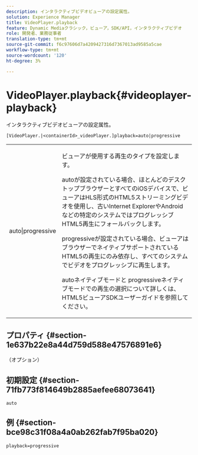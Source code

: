 ```yaml
---
description: インタラクティブビデオビューアの設定属性。
solution: Experience Manager
title: VideoPlayer.playback
feature: Dynamic Mediaクラシック，ビューア，SDK/API，インタラクティブビデオ
role: 開発者、業務従事者
translation-type: tm+mt
source-git-commit: f6c97606d7a4209427316d7367013ad9585a5cae
workflow-type: tm+mt
source-wordcount: '120'
ht-degree: 3%

---
```



# VideoPlayer.playback{#videoplayer-playback}

インタラクティブビデオビューアの設定属性。

`[VideoPlayer.|<containerId>_videoPlayer.]playback=auto|progressive`

<table id="table_441553CD34C94A58A9D7CBF772DEDDB6"> 
 <tbody> 
  <tr> 
   <td colname="col1"> <p> <span class="codeph"> auto|progressive</span> </p> </td> 
   <td colname="col2"> <p> ビューアが使用する再生のタイプを設定します。 </p> <p><span class="codeph"> auto</span>が設定されている場合、ほとんどのデスクトップブラウザーとすべてのiOSデバイスで、ビューアはHLS形式のHTML5ストリーミングビデオを使用し、古いInternet ExplorerやAndroidなどの特定のシステムではプログレッシブHTML5再生にフォールバックします。 </p> <p><span class="codeph"> progressive</span>が設定されている場合、ビューアはブラウザーでネイティブサポートされているHTML5の再生にのみ依存し、すべてのシステムでビデオをプログレッシブに再生します。 </p> <p><span class="codeph"> auto</span>ネイティブモードと<span class="codeph"> progressive</span>ネイティブモードでの再生の選択について詳しくは、HTML5ビューアSDKユーザーガイドを参照してください。 </p> </td> 
  </tr> 
 </tbody> 
</table>

## プロパティ {#section-1e637b22e8a44d759d588e47576891e6}

（オプション）

## 初期設定 {#section-71fb773f814649b2885aefee68073641}

`auto`

## 例 {#section-bce98c31f08a4a0ab262fab7f95ba020}

`playback=progressive`
